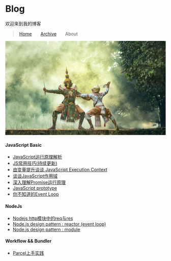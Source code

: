 # Blog

<link rel="stylesheet" href="https://maxcdn.bootstrapcdn.com/font-awesome/4.5.0/css/font-awesome.min.css">

<i class="fa fa-quote-left"></i> 欢迎来到我的博客

> <i class="fa fa-home fa-fw"></i>&nbsp;[Home](https://github.com/yankwan/Blog) &nbsp;&nbsp;&nbsp;&nbsp; <i class="fa fa-archive fa-fw"></i>&nbsp;[Archive](https://github.com/yankwan/Blog/issues) &nbsp;&nbsp;&nbsp;&nbsp; <i class="fa fa-question-circle fa-fw"></i>&nbsp;About

![banner](https://github.com/yankwan/Blog/blob/master/image/banner.jpg?raw=true)

#### JavaScript Basic

* [JavaScript运行原理解析](https://github.com/yankwan/Blog/issues/1)
* [JS常用技巧(持续更新)](https://github.com/yankwan/Blog/issues/5)
* [由变量提升谈谈 JavaScript Execution Context](https://github.com/yankwan/Blog/issues/6)
* [谈谈JavaScript作用域 ](https://github.com/yankwan/Blog/issues/7)
* [深入理解Promise运行原理](https://github.com/yankwan/Blog/issues/8)
* [JavaScript prototype](https://github.com/yankwan/Blog/issues/9)
* [你不知道的Event Loop](https://github.com/yankwan/Blog/issues/13)

#### NodeJs

* [Nodejs http模块中的req与res](https://github.com/yankwan/Blog/issues/10)
* [Node.js design pattern : reactor (event loop)](https://github.com/yankwan/Blog/issues/11)
* [Node.js design pattern : module](https://github.com/yankwan/Blog/issues/12)

#### Workflow && Bundler

* [Parcel上手实践](https://github.com/yankwan/Blog/issues/14)